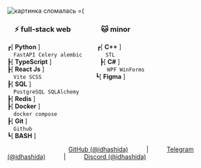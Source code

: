 ![картинка сломалась =(](https://i.imgur.com/fETQyjG.png)
### &emsp;⚡ full-stack web&emsp;&emsp;&emsp;&emsp;&nbsp;🐱 minor <br>
┏[ **Python** ] &emsp;&emsp;&emsp;&emsp;&emsp;&emsp;&emsp;&emsp;&emsp;┏[ **C++** ] <br>
 &emsp;`FastAPI Celery alembic` &emsp;&emsp;&emsp;&nbsp;&nbsp;`STL` <br>
┣[ **TypeScript** ]&emsp;&emsp;&nbsp;&nbsp;&nbsp;&nbsp;&nbsp;&nbsp;&nbsp;&nbsp;&nbsp;&nbsp;&nbsp;&nbsp;&nbsp;&nbsp;&nbsp;&nbsp;&nbsp;&nbsp;&nbsp;&nbsp;&nbsp;┣[ **C#** ] <br>
┣[ **React Js** ]&emsp;&emsp;&emsp;&emsp;&emsp;&emsp;&emsp;&emsp;&emsp;&emsp;&nbsp;`WPF WinForms` <br>
 &emsp;`Vite SCSS`&emsp;&emsp;&emsp;&emsp;&emsp;&emsp;&emsp;&emsp;&nbsp;&nbsp;&nbsp;┗[ **Figma** ] <br>
┣[ **SQL** ] <br>
 &emsp;`PostgreSQL SQLAlchemy`<br>
┣[ **Redis** ] <br>
┣[ **Docker** ] <br>
 &emsp;`docker compose` <br>
┣[ **Git** ] <br>
 &emsp;`Github` <br>
┗[ **BASH** ] <br>

&emsp;&emsp;&emsp;&emsp;&emsp;&emsp;&emsp;&emsp;&emsp;&emsp;[GitHub (@idhashida)](https://github.com/idhashida)&emsp;&emsp;&emsp;|&emsp;&emsp;&emsp;[Telegram (@idhashida)](https://t.me/idhashida)&emsp;&emsp;&emsp;|&emsp;&emsp;&emsp;[Discord (@idhashida)](https://discordapp.com/users/517293553555079171)
